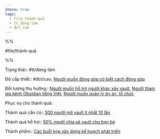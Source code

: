 ```yaml
---  
share: true  
tags:  
  - file_thành-quả  
  - tt_đang-làm  
  - đct_cao  
---  
```

  
%%  
#file/thành-quả  
%%  
Trạng thái:: #tt/đang-làm  
Độ cấp thiết:: #đct/cao, [Người muốn đóng góp có biết cách đóng góp](../../5%20Gi%E1%BA%A3%20thuy%E1%BA%BFt/Ng%C6%B0%E1%BB%9Di%20mu%E1%BB%91n%20%C4%91%C3%B3ng%20g%C3%B3p%20c%C3%B3%20bi%E1%BA%BFt%20c%C3%A1ch%20%C4%91%C3%B3ng%20g%C3%B3p.md)  
Đối tượng thụ hưởng:: [Người muốn hỗ trợ người khác xây vault](../../4%20C%C3%A1c%20b%C3%AAn%20li%C3%AAn%20quan/Lo%E1%BA%A1i%20%C4%91%E1%BB%91i%20t%C6%B0%E1%BB%A3ng/Theo%20m%E1%BB%A9c%20%C4%91%E1%BB%99%20tham%20gia/Ng%C6%B0%E1%BB%9Di%20mu%E1%BB%91n%20h%E1%BB%97%20tr%E1%BB%A3%20ng%C6%B0%E1%BB%9Di%20kh%C3%A1c%20x%C3%A2y%20vault.md), [Người tham gia kênh Obsidian tiếng Việt](../../4%20C%C3%A1c%20b%C3%AAn%20li%C3%AAn%20quan/Lo%E1%BA%A1i%20%C4%91%E1%BB%91i%20t%C6%B0%E1%BB%A3ng/Theo%20m%E1%BB%A9c%20%C4%91%E1%BB%99%20tham%20gia/Ng%C6%B0%E1%BB%9Di%20tham%20gia%20k%C3%AAnh%20Obsidian%20ti%E1%BA%BFng%20Vi%E1%BB%87t.md), [Người muốn quản lý dự án, tổ chức](../../4%20C%C3%A1c%20b%C3%AAn%20li%C3%AAn%20quan/Lo%E1%BA%A1i%20%C4%91%E1%BB%91i%20t%C6%B0%E1%BB%A3ng/Theo%20nhu%20c%E1%BA%A7u/Ng%C6%B0%E1%BB%9Di%20mu%E1%BB%91n%20qu%E1%BA%A3n%20l%C3%BD%20d%E1%BB%B1%20%C3%A1n,%20t%E1%BB%95%20ch%E1%BB%A9c.md)  
  
Phục vụ cho thành quả:  
  
Thành quả cần có:: [500 người mở vault ít nhất 10 lần](../Ng%C6%B0%E1%BB%9Di%20d%C3%B9ng%20m%E1%BB%9F%20vault%20h%C6%B0%E1%BB%9Bng%20d%E1%BA%ABn%20Obsidian/500%20ng%C6%B0%E1%BB%9Di%20m%E1%BB%9F%20vault%20%C3%ADt%20nh%E1%BA%A5t%2010%20l%E1%BA%A7n.md)  
Thành quả hỗ trợ:: [50% người chia sẻ vault cho bạn bè](./50%25%20ng%C6%B0%E1%BB%9Di%20chia%20s%E1%BA%BB%20vault%20cho%20b%E1%BA%A1n%20b%C3%A8.md)  
  
  
Thành phẩm:: [Các buổi họp xây dựng kế hoạch phát triển](../../3%20Th%C3%A0nh%20ph%E1%BA%A9m/C%C3%A1c%20bu%E1%BB%95i%20h%E1%BB%8Dp%20x%C3%A2y%20d%E1%BB%B1ng%20k%E1%BA%BF%20ho%E1%BA%A1ch%20ph%C3%A1t%20tri%E1%BB%83n/index.md)  

